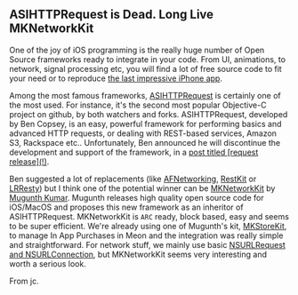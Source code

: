 ## ASIHTTPRequest is Dead. Long Live MKNetworkKit

One of the joy of iOS programming is the really huge number of Open Source frameworks ready to integrate in your code. From UI, animations, to network, signal processing etc, you will find a lot of free source code to fit your need or to reproduce [the last impressive iPhone app](http://itunes.apple.com/us/app/path/id403639508?mt=8).

Among the most famous frameworks, [ASIHTTPRequest](http://allseeing-i.com/ASIHTTPRequest/) is certainly one of the most used. For instance, it's the second most popular Objective-C project on github, by both watchers and forks.
ASIHTTPRequest, developed by Ben Copsey, is an easy, powerful framework for performing basics and advanced HTTP requests, or dealing with REST-based services, Amazon S3, Rackspace etc..
Unfortunately, Ben announced he will discontinue the development and support of the framework, in a [post titled \[request release\](!)](http://allseeing-i.com/[request_release];).

Ben suggested a lot of replacements (like [AFNetworking](https://github.com/gowalla/AFNetworking), [RestKit](http://restkit.org/) or [LRResty](http://projects.lukeredpath.co.uk/resty/)) but I think one of the potential winner can be [MKNetworkKit](http://blog.mugunthkumar.com/products/ios-framework-introducing-mknetworkkit) by [Mugunth Kumar](http://blog.mugunthkumar.com/). Mugunth releases high quality open source code for iOS/MacOS and proposes this new framework as an inheritor of ASIHTTPRequest. MKNetworkKit is `ARC` ready, block based, easy and seems to be super efficient. We're already using one of Mugunth's kit,  [MKStoreKit](http://blog.mugunthkumar.com/coding/using-mkstorekit-in-your-apps/), to manage In App Purchases in Meon and the integration was really simple and straightforward. For network stuff, we mainly use basic [NSURLRequest and NSURLConnection](http://developer.apple.com/library/mac/#documentation/Cocoa/Conceptual/URLLoadingSystem/Tasks/UsingNSURLConnection.html), but MKNetworkKit seems very interesting and worth a serious look.

From jc.


